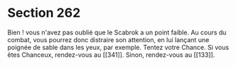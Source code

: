 # Section 262

Bien ! vous n'avez pas oublié que le Scabrok a un point faible. Au cours du combat, vous pourrez donc distraire son attention, en lui lançant une poignée de sable dans les yeux, par exemple. Tentez votre Chance. Si vous êtes Chanceux, rendez-vous au [[341]]. Sinon, rendez-vous au [[133]].